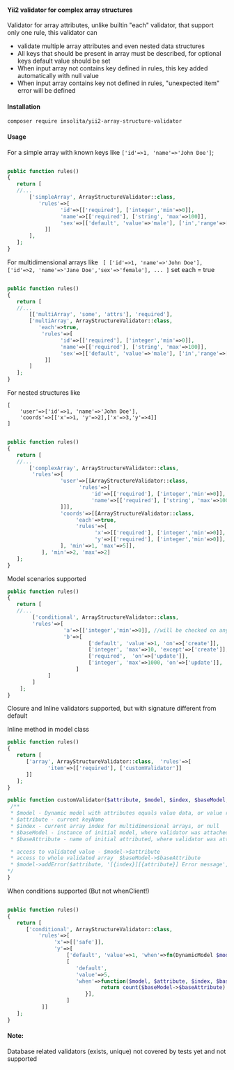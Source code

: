 #### Yii2 validator for complex array structures
Validator for array attributes, unlike builtin "each" validator, that support only one rule, this validator can
 * validate multiple array attributes and even nested data structures
 * All keys that should be present in array must be described, for optional keys default value should be set
 * When input array not contains key defined in rules, this key added automatically with null value
 * When input array contains key not defined in rules, "unexpected item" error will be defined
 
#### Installation

```composer require insolita/yii2-array-structure-validator ```

#### Usage

For a simple array with known keys like `['id'=>1, 'name'=>'John Doe']`;

```php

public function rules() 
{
   return [
   //...
       ['simpleArray', ArrayStructureValidator::class, 
          'rules'=>[
                 'id'=>[['required'], ['integer','min'=>0]],
                 'name'=>[['required'], ['string', 'max'=>100]],
                 'sex'=>[['default', 'value'=>'male'], ['in','range'=>['male','female']]
            ]]
       ],
   ];
}
```    

For multidimensional arrays like 
`
[
    ['id'=>1, 'name'=>'John Doe'],
    ['id'=>2, 'name'=>'Jane Doe','sex'=>'female'],
     ...
]`
 set each = true

```php

public function rules() 
{
   return [
   //...
       [['multiArray', 'some', 'attrs'], 'required'],
       ['multiArray', ArrayStructureValidator::class, 
          'each'=>true,
           'rules'=>[
                 'id'=>[['required'], ['integer','min'=>0]],
                 'name'=>[['required'], ['string', 'max'=>100]],
                 'sex'=>[['default', 'value'=>'male'], ['in','range'=>['male','female']]
            ]]
       ]
   ];
}
```    

For nested structures like 
```
[
    'user'=>['id'=>1, 'name'=>'John Doe'],
    'coords'=>[['x'=>1, 'y'=>2],['x'=>3,'y'=>4]]
]
```
```php

public function rules() 
{
   return [
   //...
       ['complexArray', ArrayStructureValidator::class, 
        'rules'=>[
                 'user'=>[[ArrayStructureValidator::class, 
                       'rules'=>[
                           'id'=>[['required'], ['integer','min'=>0]],
                           'name'=>[['required'], ['string', 'max'=>100]],
                 ]]],
                 'coords'=>[[ArrayStructureValidator::class, 
                      'each'=>true, 
                      'rules'=>[
                            'x'=>[['required'], ['integer','min'=>0]],
                            'y'=>[['required'], ['integer','min'=>0]],
                 ], 'min'=>1, 'max'=>5]],
           ], 'min'=>2, 'max'=>2]
   ];
}
```    

Model scenarios supported

```php
public function rules() 
{
   return [
   //...
        ['conditional', ArrayStructureValidator::class, 
        'rules'=>[
                  'a'=>[['integer','min'=>0]], //will be checked on any scenario
                  'b'=>[
                          ['default', 'value'=>1, 'on'=>['create']],
                          ['integer', 'max'=>10, 'except'=>['create']],
                          ['required',  'on'=>['update']],
                          ['integer', 'max'=>1000, 'on'=>['update']],
                      ]
             ]
        ]
    ];
}
```

Closure and Inline validators supported, but with signature different from default

Inline method in model class

```php
public function rules() 
{
   return [
      ['array', ArrayStructureValidator::class,  'rules'=>[
             'item'=>[['required'], ['customValidator']]
      ]]
   ];
}

public function customValidator($attribute, $model, $index, $baseModel, $baseAttribute){
 /**
 * $model - Dynamic model with attributes equals value data, or value row, if used with each=>true
 * $attribute - current keyName
 * $index - current array index for multidimensional arrays, or null
 * $baseModel - instance of initial model, where validator was attached
 * $baseAttribute - name of initial attributed, where validator was attached

 * access to validated value - $model->$attribute
 * access to whole validated array  $baseModel->$baseAttribute
 * $model->addError($attribute, '[{index}][{attribute}] Error message', ['index'=>$index]);
*/
}
```

When conditions supported (But not whenClient!)

```php

public function rules() 
{
   return [
      ['conditional', ArrayStructureValidator::class, 
          'rules'=>[
               'x'=>[['safe']],
               'y'=>[
                   ['default', 'value'=>1, 'when'=>fn(DynamicModel $model) => $model->x < 10],
                   [
                      'default',
                      'value'=>5,
                      'when'=>function($model, $attribute, $index, $baseModel, $baseAttribute){
                              return count($baseModel->$baseAttribute) > 5;
                         }],
                   ]
           ]]
   ];
}
```

#### Note:
Database related validators (exists, unique) not covered by tests yet and not supported 